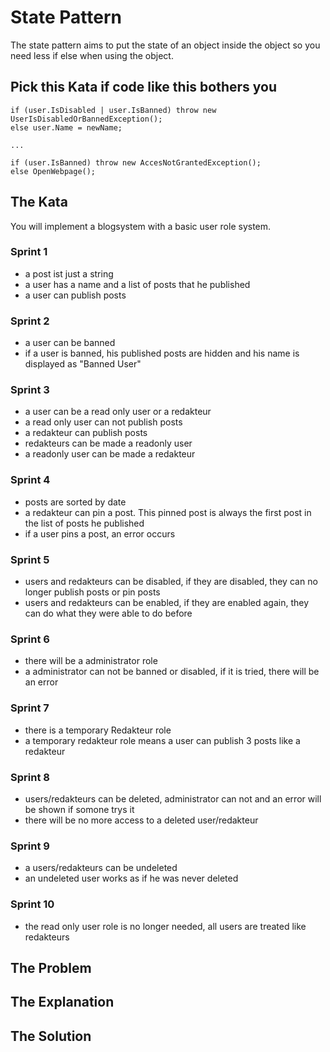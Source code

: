 # State Pattern
The state pattern aims to put the state of an object inside the object so you need less if else when using the object.

## Pick this Kata if code like this bothers you
```
if (user.IsDisabled | user.IsBanned) throw new UserIsDisabledOrBannedException();
else user.Name = newName;

...

if (user.IsBanned) throw new AccesNotGrantedException();
else OpenWebpage();
```

## The Kata
You will implement a blogsystem with a basic user role system.

### Sprint 1
- a post ist just a string
- a user has a name and a list of posts that he published
- a user can publish posts

### Sprint 2
- a user can be banned
- if a user is banned, his published posts are hidden and his name is displayed as "Banned User"

### Sprint 3
- a user can be a read only user or a redakteur
- a read only user can not publish posts
- a redakteur can publish posts
- redakteurs can be made a readonly user
- a readonly user can be made a redakteur

### Sprint 4
- posts are sorted by date
- a redakteur can pin a post. This pinned post is always the first post in the list of posts he published
- if a user pins a post, an error occurs

### Sprint 5
- users and redakteurs can be disabled, if they are disabled, they can no longer publish posts or pin posts
- users and redakteurs can be enabled, if they are enabled again, they can do what they were able to do before

### Sprint 6
- there will be a administrator role
- a administrator can not be banned or disabled, if it is tried, there will be an error

### Sprint 7
- there is a temporary Redakteur role
- a temporary redakteur role means a user can publish 3 posts like a redakteur

### Sprint 8
- users/redakteurs can be deleted, administrator can not and an error will be shown if somone trys it
- there will be no more access to a deleted user/redakteur

### Sprint 9
- a users/redakteurs can be undeleted
- an undeleted user works as if he was never deleted

### Sprint 10
- the read only user role is no longer needed, all users are treated like redakteurs

## The Problem

## The Explanation

## The Solution